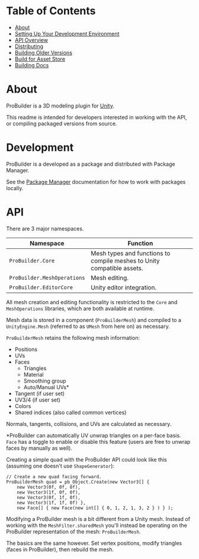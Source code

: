 # Table of Contents

- [About](#about)
- [Setting Up Your Development Environment](#development)
- [API Overview](#api)
- [Distributing](#distribution)
- [Building Older Versions](#older-versions)
- [Build for Asset Store](#asset-store)
- [Building Docs](#documentation)

# About

ProBuilder is a 3D modeling plugin for [Unity](https://unity3d.com).

This readme is intended for developers interested in working with the API, or compiling packaged versions from source.

# Development

ProBuilder is a developed as a package and distributed with Package Manager.

See the [Package Manager](https://docs.unity3d.com/Packages/com.unity.package-manager-ui@1.8/manual/index.html) documentation for how to work with packages locally.

# API

There are 3 major namespaces.

| Namespace | Function |
|--|--|
| `ProBuilder.Core` | Mesh types and functions to compile meshes to Unity compatible assets. |
| `ProBuilder.MeshOperations` | Mesh editing. |
| `ProBuilder.EditorCore` | Unity editor integration. |

All mesh creation and editing functionality is restricted to the `Core` and
`MeshOperations` libraries, which are both available at runtime.

Mesh data is stored in a component (`ProBuilderMesh`) and compiled to a
`UnityEngine.Mesh` (referred to as `UMesh` from here on) as necessary.

`ProBuilderMesh` retains the following mesh information:

- Positions
- UVs
- Faces
	- Triangles
	- Material
	- Smoothing group
	- Auto/Manual UVs*
- Tangent (if user set)
- UV3/4 (if user set)
- Colors
- Shared indices (also called common vertices)

Normals, tangents, collisions, and UVs are calculated as necessary.

\*ProBuilder can automatically UV unwrap triangles on a per-face basis. `Face`
has a toggle to enable or disable this feature (users are free to unwrap faces
by manually as well).

Creating a simple quad with the ProBuilder API could look like this (assuming
one doesn't use `ShapeGenerator`):

```
// Create a new quad facing forward.
ProBuilderMesh quad = pb_Object.Create(new Vector3[] {
	new Vector3(0f, 0f, 0f),
	new Vector3(1f, 0f, 0f),
	new Vector3(0f, 1f, 0f),
	new Vector3(1f, 1f, 0f) },
	new Face[] { new Face(new int[] { 0, 1, 2, 1, 3, 2 } ) } );
```

Modifying a ProBuilder mesh is a bit different from a Unity mesh. Instead of
working with the `MeshFilter.sharedMesh` you'll instead be operating on the
ProBuilder representation of the mesh: `ProBuilderMesh`.

The basics are the same however. Set vertex positions, modify triangles (faces
in ProBuilder), then rebuild the mesh.


